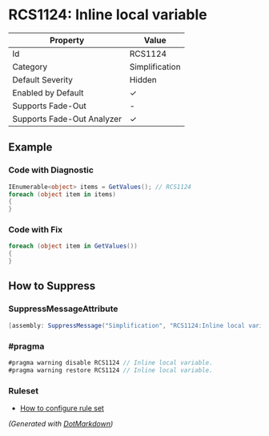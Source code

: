 # RCS1124: Inline local variable

| Property                    | Value          |
| --------------------------- | -------------- |
| Id                          | RCS1124        |
| Category                    | Simplification |
| Default Severity            | Hidden         |
| Enabled by Default          | &#x2713;       |
| Supports Fade\-Out          | \-             |
| Supports Fade\-Out Analyzer | &#x2713;       |

## Example

### Code with Diagnostic

```csharp
IEnumerable<object> items = GetValues(); // RCS1124
foreach (object item in items)
{
}
```

### Code with Fix

```csharp
foreach (object item in GetValues())
{
}
```

## How to Suppress

### SuppressMessageAttribute

```csharp
[assembly: SuppressMessage("Simplification", "RCS1124:Inline local variable.", Justification = "<Pending>")]
```

### \#pragma

```csharp
#pragma warning disable RCS1124 // Inline local variable.
#pragma warning restore RCS1124 // Inline local variable.
```

### Ruleset

* [How to configure rule set](../HowToConfigureAnalyzers.md)

*\(Generated with [DotMarkdown](http://github.com/JosefPihrt/DotMarkdown)\)*